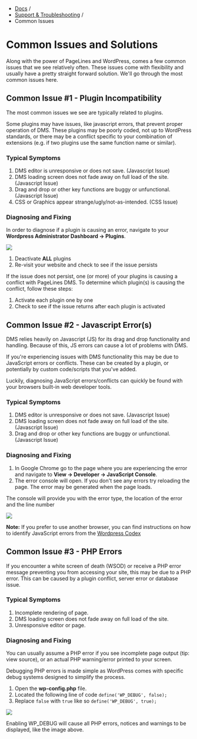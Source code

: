 <div class="row-fluid">
	<div class="span12">
		<ul class="breadcrumb">
  			<li><a href="http://docs.pagelines.com/">Docs</a> <span class="divider">/</span></li>
  			<li><a href="http://docs.pagelines.com/support-troubleshooting">Support & Troubleshooting</a> <span class="divider">/</span></li>
  			<li class="active">Common Issues</li>
		</ul>
	</div>
</div>

# Common Issues and Solutions #

Along with the power of PageLines and WordPress, comes a few common issues that we see relatively often. These issues come with flexibility and usually have a pretty straight forward solution. We'll go through the most common issues here. 

## Common Issue #1 - Plugin Incompatibility ##

The most common issues we see are typically related to plugins. 

Some plugins may have issues, like javascript errors, that prevent proper operation of DMS. These plugins may be poorly coded, not up to WordPress standards, or there may be a conflict specific to your combination of extensions (e.g. if two plugins use the same function name or similar).

### Typical Symptoms ###

<ol>
<li>DMS editor is unresponsive or does not save. (Javascript Issue)</li>
<li>DMS loading screen does not fade away on full load of the site. (Javascript Issue)</li>
<li>Drag and drop or other key functions are buggy or unfunctional. (Javascript Issue)</li>
<li>CSS or Graphics appear strange/ugly/not-as-intended. (CSS Issue)</li>
</ol>

### Diagnosing and Fixing ###

In order to diagnose if a plugin is causing an error, navigate to your **Wordpress Administrator Dashboard &rarr; Plugins**.

![](https://raw.github.com/pagelines/Docs/master/gh-pages-template/public/img/wp-dash-plugins.jpg)

1. Deactivate **ALL** plugins
2. Re-visit your website and check to see if the issue persists

If the issue does not persist, one (or more) of your plugins is causing a conflict with PageLines DMS. To determine which plugin(s) is causing the conflict, follow these steps:

1. Activate each plugin one by one
2. Check to see if the issue returns after each plugin is activated

## Common Issue #2 - Javascript Error(s) ##

DMS relies heavily on Javascript (JS) for its drag and drop functionality and handling. Because of this, JS errors can cause a lot of problems with DMS. 

If you're experiencing issues with DMS functionality this may be due to JavaScript errors or conflicts. These can be created by a plugin, or potentially by custom code/scripts that you've added. 

Luckily, diagnosing JavaScript errors/conflicts can quickly be found with your browsers built-in web developer tools. 

### Typical Symptoms ###

<ol>
<li>DMS editor is unresponsive or does not save. (Javascript Issue)</li>
<li>DMS loading screen does not fade away on full load of the site. (Javascript Issue)</li>
<li>Drag and drop or other key functions are buggy or unfunctional. (Javascript Issue)</li>
</ol>

### Diagnosing and Fixing ###

<ol>
<li>In Google Chrome go to the page where you are experiencing the error and navigate to <strong>View &rarr; Developer &rarr; JavaScript Console</strong>.</li>
<li>The error console will open. If you don't see any errors try reloading the page. The error may be generated when the page loads.</li>
</ol>

The console will provide you with the error type, the location of the error and the line number

![](https://raw.github.com/pagelines/Docs/master/gh-pages-template/public/img/js-error.jpg)

**Note:** If you prefer to use another browser, you can find instructions on how to identify JavaScript errors from the [Wordpress Codex](http://codex.wordpress.org/Using_Your_Browser_to_Diagnose_JavaScript_Errors)

##  Common Issue #3 - PHP Errors ##

If you encounter a white screen of death (WSOD) or receive a PHP error message preventing you from accessing your site,
this may be due to a PHP error. This can be caused by a plugin conflict, server error or database issue. 

### Typical Symptoms ###

<ol>
<li>Incomplete rendering of page.</li>
<li>DMS loading screen does not fade away on full load of the site.</li>
<li>Unresponsive editor or page.</li>
</ol>

### Diagnosing and Fixing ###

You can usually assume a PHP error if you see incomplete page output (tip: view source), or an actual PHP warning/error printed to your screen.

Debugging PHP errors is made simple as WordPress comes with specific debug systems designed to simplify the process.

1. Open the **wp-config.php** file.
2. Located the following line of code `define('WP_DEBUG', false);`
3. Replace `false` with `true` like so `define('WP_DEBUG', true);`

![](https://raw.github.com/pagelines/Docs/master/gh-pages-template/public/img/php-error.jpg)

Enabling WP_DEBUG will cause all PHP errors, notices and warnings to be displayed, like the image above.


